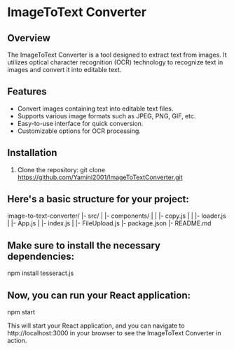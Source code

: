 # ImageToText Converter

## Overview
The ImageToText Converter is a tool designed to extract text from images. It utilizes optical character recognition (OCR) technology to recognize text in images and convert it into editable text.

## Features
- Convert images containing text into editable text files.
- Supports various image formats such as JPEG, PNG, GIF, etc.
- Easy-to-use interface for quick conversion.
- Customizable options for OCR processing.

## Installation
1. Clone the repository:
git clone https://github.com/Yamini2001/ImageToTextConverter.git

## Here's a basic structure for your project:

image-to-text-converter/
  |- src/
  |   |- components/
  |   |   |- copy.js
  |   |   |- loader.js
  |   |- App.js
  |   |- index.js
  |   |- FileUpload.js
  |- package.json
  |- README.md

  ## Make sure to install the necessary dependencies:
  
  npm install tesseract.js

  ## Now, you can run your React application:

  npm start

  This will start your React application, and you can navigate to http://localhost:3000 in your browser to see the ImageToText Converter in action.

